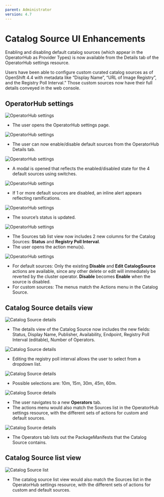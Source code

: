 ```yaml
---
parent: Administrator
version: 4.7
---
```


# Catalog Source UI Enhancements

Enabling and disabling default catalog sources (which appear in the OperatorHub as Provider Types) is now available from the Details tab of the OperatorHub settings resource.

Users have been able to configure custom curated catalog sources as of OpenShift 4.4 with metadata like “Display Name”, “URL of Image Registry”, and the Registry Poll Interval.” Those custom sources now have their full details conveyed in the web console.

## OperatorHub settings

![OperatorHub settings](img/1-1.png)
- The user opens the OperatorHub settings page.

![OperatorHub settings](img/1-2.png)
- The user can now enable/disable default sources from the OperatorHub Details tab.

![OperatorHub settings](img/1-3.png)
- A modal is opened that reflects the enabled/disabled state for the 4 default sources using switches.

![OperatorHub settings](img/1-4.png)
- If 1 or more default sources are disabled, an inline alert appears reflecting ramifications.

![OperatorHub settings](img/1-5.png)
- The source’s status is updated.

![OperatorHub settings](img/1-6.png)
- The Sources tab list view now includes 2 new columns for the Catalog Sources: **Status** and **Registry Poll Interval**.
- The user opens the action menu(s).

![OperatorHub settings](img/1-7.png)
- For default sources: Only the existing **Disable** and **Edit CatalogSource** actions are available, since any other delete or edit will immediately be reverted by the cluster operator. **Disable** becomes **Enable** when the source is disabled.
- For custom sources: The menus match the Actions menu in the Catalog Source.

## Catalog Source details view

![Catalog Source details](img/2-1.png)
- The details view of the Catalog Source now includes the new fields: Status, Display Name, Publisher, Availability, Endpoint, Registry Poll Interval (editable), Number of Operators.

![Catalog Source details](img/2-2.png)
- Editing the registry poll interval allows the user to select from a dropdown list.

![Catalog Source details](img/2-2.5.png)
- Possible selections are: 10m, 15m, 30m, 45m, 60m.

![Catalog Source details](img/2-3.png)
- The user navigates to a new **Operators** tab.
- The actions menu would also match the Sources list in the OperatorHub settings resource, with the different sets of actions for custom and default sources.

![Catalog Source details](img/2-4.png)
- The Operators tab lists out the PackageManifests that the Catalog Source contains.

## Catalog Source list view

![Catalog Source list](img/3-1.png)
- The catalog source list view would also match the Sources list in the OperatorHub settings resource, with the different sets of actions for custom and default sources.